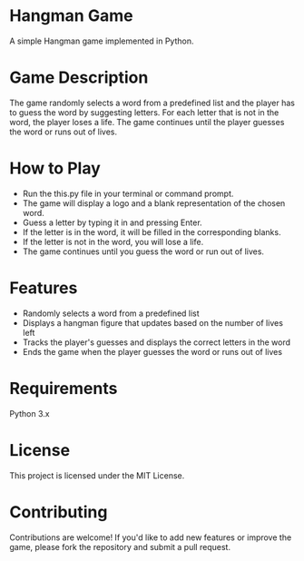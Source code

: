 # Hangman Game
A simple Hangman game implemented in Python.

# Game Description
The game randomly selects a word from a predefined list and the player has to guess the word by suggesting letters. For each letter that is not in the word, the player loses a life. The game continues until the player guesses the word or runs out of lives.

# How to Play
- Run the this.py file in your terminal or command prompt.
- The game will display a logo and a blank representation of the chosen word.
- Guess a letter by typing it in and pressing Enter.
- If the letter is in the word, it will be filled in the corresponding blanks.
- If the letter is not in the word, you will lose a life.
- The game continues until you guess the word or run out of lives.
# Features
- Randomly selects a word from a predefined list
- Displays a hangman figure that updates based on the number of lives left
- Tracks the player's guesses and displays the correct letters in the word
- Ends the game when the player guesses the word or runs out of lives
# Requirements
Python 3.x
# License
This project is licensed under the MIT License.

# Contributing
Contributions are welcome! If you'd like to add new features or improve the game, please fork the repository and submit a pull request.
